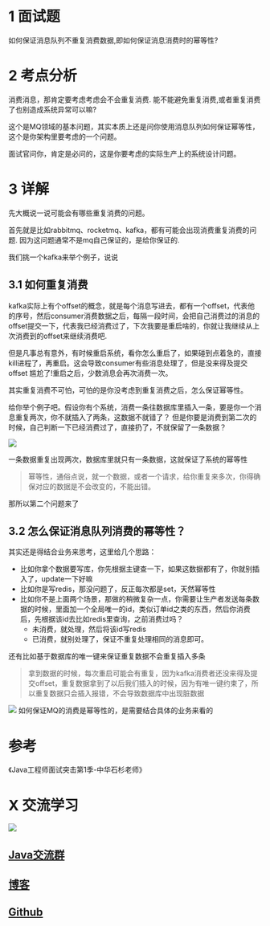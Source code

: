 # 1 面试题
如何保证消息队列不重复消费数据,即如何保证消息消费时的幂等性?

# 2 考点分析
消费消息，那肯定要考虑考虑会不会重复消费.
能不能避免重复消费,或者重复消费了也别造成系统异常可以嘛?

这个是MQ领域的基本问题，其实本质上还是问你使用消息队列如何保证幂等性，这个是你架构里要考虑的一个问题。

面试官问你，肯定是必问的，这是你要考虑的实际生产上的系统设计问题。

# 3 详解
先大概说一说可能会有哪些重复消费的问题。

首先就是比如rabbitmq、rocketmq、kafka，都有可能会出现消费重复消费的问题.
因为这问题通常不是mq自己保证的，是给你保证的.

我们挑一个kafka来举个例子，说说
## 3.1 如何重复消费
kafka实际上有个offset的概念，就是每个消息写进去，都有一个offset，代表他的序号，然后consumer消费数据之后，每隔一段时间，会把自己消费过的消息的offset提交一下，代表我已经消费过了，下次我要是重启啥的，你就让我继续从上次消费到的offset来继续消费吧.

但是凡事总有意外，有时候重启系统，看你怎么重启了，如果碰到点着急的，直接kill进程了，再重启。这会导致consumer有些消息处理了，但是没来得及提交offset
尴尬了!重启之后，少数消息会再次消费一次。

其实重复消费不可怕，可怕的是你没考虑到重复消费之后，怎么保证幂等性。

给你举个例子吧。假设你有个系统，消费一条往数据库里插入一条，要是你一个消息重复两次，你不就插入了两条，这数据不就错了？
但是你要是消费到第二次的时候，自己判断一下已经消费过了，直接扔了，不就保留了一条数据？

![](https://uploadfiles.nowcoder.com/files/20190625/5088755_1561445338875_20190625142648438.png)

一条数据重复出现两次，数据库里就只有一条数据，这就保证了系统的幂等性

> 幂等性，通俗点说，就一个数据，或者一个请求，给你重复来多次，你得确保对应的数据是不会改变的，不能出错。

那所以第二个问题来了
## 3.2 怎么保证消息队列消费的幂等性？
其实还是得结合业务来思考，这里给几个思路：
- 比如你拿个数据要写库，你先根据主键查一下，如果这数据都有了，你就别插入了，update一下好嘛
- 比如你是写redis，那没问题了，反正每次都是set，天然幂等性
- 比如你不是上面两个场景，那做的稍微复杂一点，你需要让生产者发送每条数据的时候，里面加一个全局唯一的id，类似订单id之类的东西，然后你消费后，先根据该id去比如redis里查询，之前消费过吗？
  - 未消费，就处理，然后将该id写redis
  - 已消费，就别处理了，保证不重复处理相同的消息即可。

还有比如基于数据库的唯一键来保证重复数据不会重复插入多条
> 拿到数据的时候，每次重启可能会有重复，因为kafka消费者还没来得及提交offset，重复数据拿到了以后我们插入的时候，因为有唯一键约束了，所以重复数据只会插入报错，不会导致数据库中出现脏数据


![](https://uploadfiles.nowcoder.com/files/20190625/5088755_1561445338863_20190625142719969.png)
如何保证MQ的消费是幂等性的，是需要结合具体的业务来看的

# 参考
《Java工程师面试突击第1季-中华石杉老师》


# X 交流学习
![](https://img-blog.csdnimg.cn/20190504005601174.jpg)
## [Java交流群](https://jq.qq.com/?_wv=1027&k=5UB4P1T)
## [博客](https://blog.csdn.net/qq_33589510)
## [Github](https://github.com/Wasabi1234)
